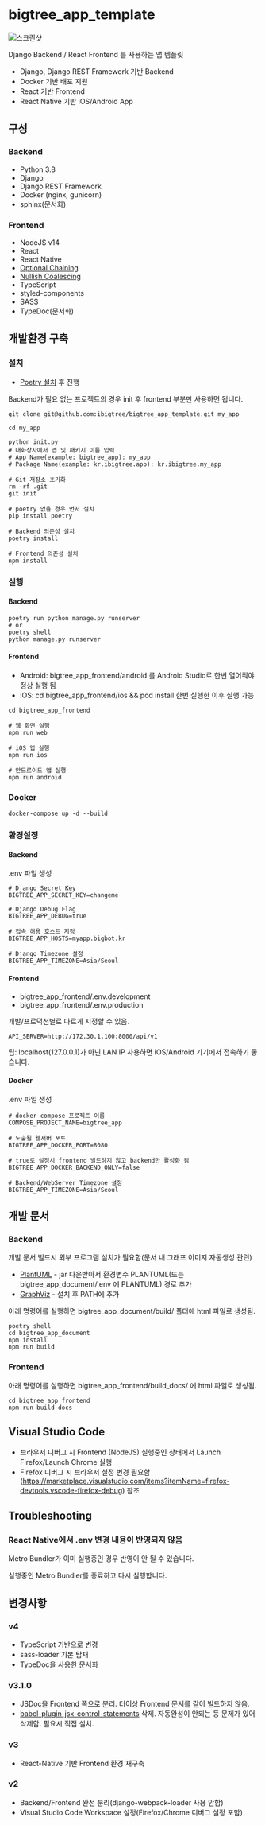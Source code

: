 bigtree_app_template
=======================

![스크린샷](bigtree_app_template.png)

Django Backend / React Frontend 를 사용하는 앱 템플릿

* Django, Django REST Framework 기반 Backend
* Docker 기반 배포 지원
* React 기반 Frontend
* React Native 기반 iOS/Android App


구성
-------

### Backend

* Python 3.8
* Django
* Django REST Framework
* Docker (nginx, gunicorn)
* sphinx(문서화)


### Frontend

* NodeJS v14
* React
* React Native
* [Optional Chaining](https://github.com/tc39/proposal-optional-chaining)
* [Nullish Coalescing](https://github.com/tc39/proposal-nullish-coalescing)
* TypeScript
* styled-components
* SASS
* TypeDoc(문서화)


개발환경 구축
--------------

### 설치

* [Poetry 설치](https://python-poetry.org/docs/#installation) 후 진행

Backend가 필요 없는 프로젝트의 경우 init 후 frontend 부분만 사용하면 됩니다.

```
git clone git@github.com:ibigtree/bigtree_app_template.git my_app

cd my_app

python init.py
# 대화상자에서 앱 및 패키지 이름 입력
# App Name(example: bigtree_app): my_app
# Package Name(example: kr.ibigtree.app): kr.ibigtree.my_app

# Git 저장소 초기화
rm -rf .git
git init

# poetry 없을 경우 먼저 설치
pip install poetry

# Backend 의존성 설치
poetry install

# Frontend 의존성 설치
npm install
```

### 실행

#### Backend
```
poetry run python manage.py runserver
# or
poetry shell
python manage.py runserver
```

#### Frontend

* Android: bigtree_app_frontend/android 를 Android Studio로 한번 열어줘야 정상 실행 됨
* iOS: cd bigtree_app_frontend/ios && pod install 한번 실행한 이후 실행 가능


```
cd bigtree_app_frontend

# 웹 화면 실행
npm run web

# iOS 앱 실행
npm run ios

# 안드로이드 앱 실행
npm run android
```

### Docker

```
docker-compose up -d --build
```


### 환경설정

#### Backend

.env 파일 생성

```
# Django Secret Key
BIGTREE_APP_SECRET_KEY=changeme

# Django Debug Flag
BIGTREE_APP_DEBUG=true

# 접속 허용 호스트 지정
BIGTREE_APP_HOSTS=myapp.bigbot.kr

# Django Timezone 설정
BIGTREE_APP_TIMEZONE=Asia/Seoul
```

#### Frontend

* bigtree_app_frontend/.env.development
* bigtree_app_frontend/.env.production

개발/프로덕션별로 다르게 지정할 수 있음.

```
API_SERVER=http://172.30.1.100:8000/api/v1
```

팁: localhost(127.0.0.1)가 아닌 LAN IP 사용하면 iOS/Android 기기에서 접속하기 좋습니다.

#### Docker

.env 파일 생성

```
# docker-compose 프로젝트 이름
COMPOSE_PROJECT_NAME=bigtree_app

# 노출될 웹서버 포트
BIGTREE_APP_DOCKER_PORT=8080

# true로 설정시 frontend 빌드하지 않고 backend만 활성화 됨
BIGTREE_APP_DOCKER_BACKEND_ONLY=false

# Backend/WebServer Timezone 설정
BIGTREE_APP_TIMEZONE=Asia/Seoul
```



개발 문서
-------------

### Backend

개발 문서 빌드시 외부 프로그램 설치가 필요함(문서 내 그래프 이미지 자동생성 관련)

* [PlantUML](https://plantuml.com) - jar 다운받아서 환경변수 PLANTUML(또는 bigtree_app_document/.env 에 PLANTUML) 경로 추가
* [GraphViz](https://www.graphviz.org) - 설치 후 PATH에 추가

아래 명령어를 실행하면 bigtree_app_document/build/ 폴더에 html 파일로 생성됨.

```
poetry shell
cd bigtree_app_document
npm install
npm run build
```


### Frontend

아래 명령어를 실행하면 bigtree_app_frontend/build_docs/ 에 html 파일로 생성됨.

```
cd bigtree_app_frontend
npm run build-docs
```

Visual Studio Code
------------------

* 브라우저 디버그 시 Frontend (NodeJS) 실행중인 상태에서 Launch Firefox/Launch Chrome 실행
* Firefox 디버그 시 브라우저 설정 변경 필요함(https://marketplace.visualstudio.com/items?itemName=firefox-devtools.vscode-firefox-debug) 참조



Troubleshooting
-------------------

### React Native에서 .env 변경 내용이 반영되지 않음

Metro Bundler가 이미 실행중인 경우 반영이 안 될 수 있습니다.

실행중인 Metro Bundler를 종료하고 다시 실행합니다.


변경사항
----------

### v4
* TypeScript 기반으로 변경
* sass-loader 기본 탑재
* TypeDoc을 사용한 문서화


### v3.1.0

* JSDoc을 Frontend 쪽으로 분리. 더이상 Frontend 문서를 같이 빌드하지 않음.
* [babel-plugin-jsx-control-statements](https://www.npmjs.com/package/babel-plugin-jsx-control-statements) 삭제. 자동완성이 안되는 등 문제가 있어 삭제함. 필요시 직접 설치.


### v3

* React-Native 기반 Frontend 환경 재구축


### v2

* Backend/Frontend 완전 분리(django-webpack-loader 사용 안함)
* Visual Studio Code Workspace 설정(Firefox/Chrome 디버그 설정 포함)
